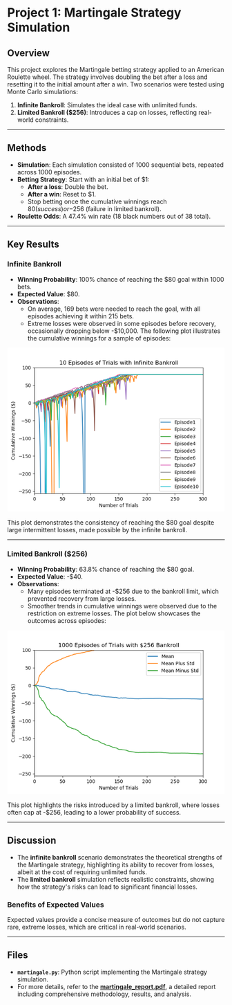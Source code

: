 # Project 1: Martingale Strategy Simulation

## Overview
This project explores the Martingale betting strategy applied to an American Roulette wheel. The strategy involves doubling the bet after a loss and resetting it to the initial amount after a win. Two scenarios were tested using Monte Carlo simulations:
1. **Infinite Bankroll**: Simulates the ideal case with unlimited funds.
2. **Limited Bankroll ($256)**: Introduces a cap on losses, reflecting real-world constraints.

---

## Methods
- **Simulation**: Each simulation consisted of 1000 sequential bets, repeated across 1000 episodes.
- **Betting Strategy**: Start with an initial bet of $1:
  - **After a loss**: Double the bet.
  - **After a win**: Reset to $1.
  - Stop betting once the cumulative winnings reach $80 (success) or -$256 (failure in limited bankroll).
- **Roulette Odds**: A 47.4% win rate (18 black numbers out of 38 total).

---

## Key Results
### Infinite Bankroll
- **Winning Probability**: 100% chance of reaching the $80 goal within 1000 bets.
- **Expected Value**: $80.
- **Observations**: 
  - On average, 169 bets were needed to reach the goal, with all episodes achieving it within 215 bets.
  - Extreme losses were observed in some episodes before recovery, occasionally dropping below -$10,000. The following plot illustrates the cumulative winnings for a sample of episodes:

![Cumulative Winnings for Infinite Bankroll](pic/Fig1.png)

This plot demonstrates the consistency of reaching the $80 goal despite large intermittent losses, made possible by the infinite bankroll.

---

### Limited Bankroll ($256)
- **Winning Probability**: 63.8% chance of reaching the $80 goal.
- **Expected Value**: -$40.
- **Observations**:
  - Many episodes terminated at -$256 due to the bankroll limit, which prevented recovery from large losses.
  - Smoother trends in cumulative winnings were observed due to the restriction on extreme losses. The plot below showcases the outcomes across episodes:

![Cumulative Winnings for Limited Bankroll](pic/Fig4.png)

This plot highlights the risks introduced by a limited bankroll, where losses often cap at -$256, leading to a lower probability of success.

---

## Discussion
- The **infinite bankroll** scenario demonstrates the theoretical strengths of the Martingale strategy, highlighting its ability to recover from losses, albeit at the cost of requiring unlimited funds.
- The **limited bankroll** simulation reflects realistic constraints, showing how the strategy's risks can lead to significant financial losses.

### Benefits of Expected Values
Expected values provide a concise measure of outcomes but do not capture rare, extreme losses, which are critical in real-world scenarios.

---

## Files
- **`martingale.py`**: Python script implementing the Martingale strategy simulation.
- For more details, refer to the **[martingale_report.pdf](martingale_report.pdf)**, a detailed report including comprehensive methodology, results, and analysis.
